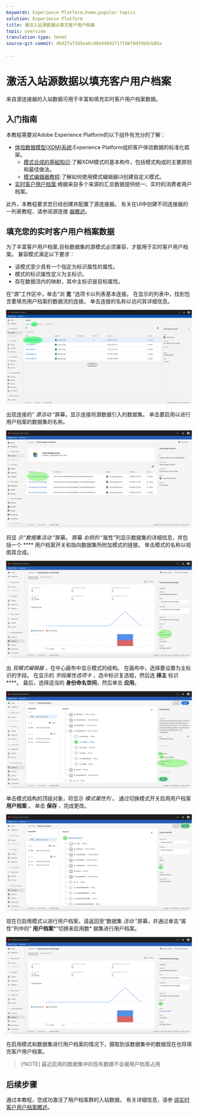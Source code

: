 ```yaml
---
keywords: Experience Platform;home;popular topics
solution: Experience Platform
title: 激活入站源数据以填充客户用户档案
topic: overview
translation-type: tm+mt
source-git-commit: d6d2faf3d5eabcd8e948d3717fd8f8df4b9cb85a

---
```



# 激活入站源数据以填充客户用户档案

来自源连接器的入站数据可用于丰富和填充实时客户用户档案数据。

## 入门指南

本教程需要对Adobe Experience Platform的以下组件有充分的了解：

- [体验数据模型(XDM)系统](../../../xdm/home.md):Experience Platform组织客户体验数据的标准化框架。
   - [模式合成的基础知识](../../../xdm/schema/composition.md):了解XDM模式的基本构件，包括模式构成的主要原则和最佳做法。
   - [模式编辑器教程](../../../xdm/tutorials/create-schema-ui.md):了解如何使用模式编辑器UI创建自定义模式。
- [实时客户用户档案](../../../profile/home.md):根据来自多个来源的汇总数据提供统一、实时的消费者用户档案。

此外，本教程要求您已经创建并配置了源连接器。  有关在UI中创建不同连接器的一列表教程，请参阅源连接 [器概述](../../home.md)。

## 填充您的实时客户用户档案数据

为了丰富客户用户档案,目标数据集的源模式必须兼容，才能用于实时客户用户档案。 兼容模式满足以下要求：

- 该模式至少具有一个指定为标识属性的属性。
- 模式的标识属性定义为主标识。
- 存在数据流内的映射，其中主标识是目标属性。

在“源”工作区中，单击“浏 **览** ”选项卡以列表基本连接。 在显示的列表中，找到包含要填充用户档案的数据流的连接。 单击连接的名称以访问其详细信息。

![](../../images/tutorials/dataflow/cloud-storage/browse.png)

出现连接的“ *源活动* ”屏幕，显示连接将源数据引入的数据集。 单击要启用以进行用户档案的数据集的名称。

![](../../images/tutorials/dataflow/cloud-storage/dataset-dataflow.png)

将显 *示“数据集活动* ”屏幕。 屏幕 *右侧的* “属性”列显示数据集的详细信息，并包括一个 **** 用户档案开关和指向数据集所附加模式的链接。 单击模式的名称以视图其合成。

![](../../images/tutorials/dataflow/cloud-storage/select-dataset-schema.png)

出 *现模式编辑器* ，在中心画布中显示模式的结构。 在画布中，选择要设置为主标识的字段。 在显示的 *字段属性选项卡* ，选中标识复选框，然后选 **择主** 标识 ****。 最后，选择适当的 **身份命名空间**，然后单击 **应用**。

![](../../images/tutorials/dataflow/cloud-storage/set-schema-identity.png)

单击模式结构的顶级对象，将显示 *模式属性列* 。 通过切换模式开关启用用户档案 **用户档案** 。 单击 **保存** ，完成更改。

![](../../images/tutorials/dataflow/cloud-storage/enable-profile.png)

现在已启用模式以进行用户档案，请返回至“数据集 *活动* ”屏幕，并通过单击“属性”列中的“ **用户档案***”切换来启用数* 据集进行用户档案。

![](../../images/tutorials/dataflow/cloud-storage/enable-dataset-profile.png)

在启用模式和数据集进行用户档案的情况下，摄取到该数据集中的数据现在也将填充客户用户档案。

>[!NOTE] 最近启用的数据集中的现有数据不会被用户档案占用

## 后续步骤

通过本教程，您成功激活了用户档案群的入站数据。 有关详细信息，请参 [阅实时客户用户档案概述](../../../profile/home.md)。
